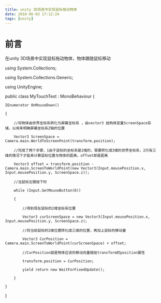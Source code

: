 ```yaml
---
title: unity 3D场景中实现鼠标拖动物体
date: 2018-06-03 17:12:24
tags: [unity]
---
```


# 前言

在unity 3D场景中实现鼠标拖动物体，物体跟随鼠标移动

<!--more-->



using System.Collections;

using System.Collections.Generic;

using UnityEngine;

public class MyTouchTest : MonoBehaviour {


    IEnumerator OnMouseDown()

    {

        //将物体由世界坐标系转化为屏幕坐标系 ，由vector3 结构体变量ScreenSpace存储，以用来明确屏幕坐标系Z轴的位置 

        Vector3 ScreenSpace = Camera.main.WorldToScreenPoint(transform.position);

        //完成了两个步骤，1由于鼠标的坐标系是2维的，需要转化成3维的世界坐标系，2只有三维的情况下才能来计算鼠标位置与物体的距离，offset即是距离 

        Vector3 offset = transform.position - Camera.main.ScreenToWorldPoint(new Vector3(Input.mousePosition.x, Input.mousePosition.y, ScreenSpace.z));

        //当鼠标左键按下时 

        while (Input.GetMouseButton(0))

        {

            //得到现在鼠标的2维坐标系位置 

            Vector3 curScreenSpace = new Vector3(Input.mousePosition.x, Input.mousePosition.y, ScreenSpace.z);

            //将当前鼠标的2维位置转化成三维的位置，再加上鼠标的移动量 

            Vector3 CurPosition = Camera.main.ScreenToWorldPoint(curScreenSpace) + offset;

            //CurPosition就是物体应该的移动向量赋给transform的position属性       

            transform.position = CurPosition;

            yield return new WaitForFixedUpdate();

        }

    }

}
